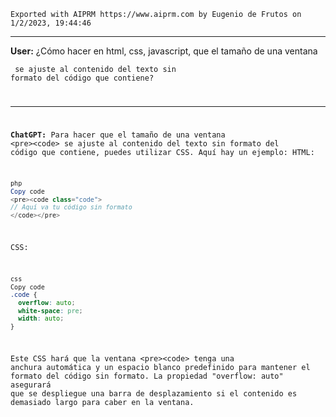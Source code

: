 
```
Exported with AIPRM https://www.aiprm.com by Eugenio de Frutos on 1/2/2023, 19:44:46
```

---


**User:**
¿Cómo hacer en html, css, javascript, que el tamaño de una  ventana <pre><code> se ajuste al contenido del texto sin formato del código que contiene?

---

**ChatGPT:**
Para hacer que el tamaño de una ventana &lt;pre&gt;&lt;code&gt; se ajuste al contenido del texto sin formato del código que contiene, puedes utilizar CSS. Aquí hay un ejemplo:
HTML:
```php
php
Copy code
<pre><code class="code">
// Aquí va tu código sin formato
</code></pre>
```
CSS:
```css
css
Copy code
.code {
  overflow: auto;
  white-space: pre;
  width: auto;
}
```
Este CSS hará que la ventana &lt;pre&gt;&lt;code&gt; tenga una anchura automática y un espacio blanco predefinido para mantener el formato del código sin formato. La propiedad "overflow: auto" asegurará que se despliegue una barra de desplazamiento si el contenido es demasiado largo para caber en la ventana.